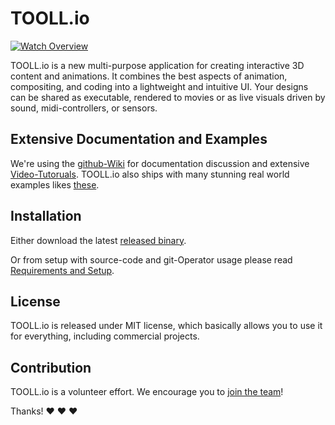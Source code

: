 # TOOLL.io

[![Watch Overview](http://i.imgur.com/XrazgLt.png)](https://www.youtube.com/watch?v=B-GU4I5Xv_g)

TOOLL.io is a new multi-purpose application for creating interactive 3D content and animations. It combines the best aspects of animation, compositing, and coding into a lightweight and intuitive UI. Your designs can be shared as executable, rendered to movies or as live visuals driven by sound, midi-controllers, or sensors.

Extensive Documentation and Examples
-----------------------------------
We're using the [github-Wiki](https://github.com/framefield/tooll/wiki) for documentation discussion and extensive [Video-Tutoruals](https://www.youtube.com/playlist?list=PLj-rnPROvbn1_73IwBAqdPg-L2AaOyOAn). TOOLL.io also ships with many stunning real world examples likes [these](https://www.youtube.com/playlist?list=PLj-rnPROvbn3LNU34daaRk5EiaXlwo2E0).

Installation
------------
Either download the latest [released binary](https://github.com/framefield/tooll/releases).

Or from setup with source-code and git-Operator usage please read [Requirements and Setup](https://github.com/framefield/tooll/wiki/Requirements-and-Setup).

License
--------
TOOLL.io is released under MIT license, which basically allows you to use it for everything, including commercial projects.

Contribution
------------
TOOLL.io is a volunteer effort. We encourage you to [join the team](https://github.com/framefield/tooll/wiki/Contribute)!

Thanks! :heart: :heart: :heart:
